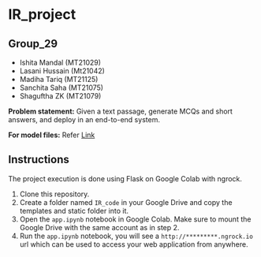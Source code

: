 # IR_project

## Group_29

+ Ishita Mandal (MT21029)
+ Lasani Hussain (Mt21042)
+ Madiha Tariq (MT21125)
+ Sanchita Saha (MT21075)
+ Shaguftha ZK (MT21079)

**Problem statement:** Given a text passage, generate MCQs and short answers, and deploy in an end-to-end system.

**For model files:** Refer [Link](https://drive.google.com/drive/folders/1-kLtMFs_7k_N-sMhNvegECL9vEkv24XV?usp=sharing)

## Instructions

The project execution is done using Flask on Google Colab with ngrock. 

1. Clone this repository.
2. Create a folder named `IR_code` in your Google Drive and copy the templates and static folder into it.
3. Open the `app.ipynb` notebook in Google Colab. Make sure to mount the Google Drive with the same account as in step 2.
4. Run the `app.ipynb` notebook, you will see a `http://*********.ngrock.io` url which can be used to access your web application from anywhere.
